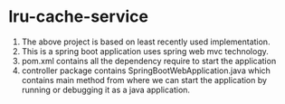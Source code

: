 # lru-cache-service
1. The above project is based on least recently used implementation.
2. This is a spring boot application uses spring web mvc technology.
3. pom.xml contains all the dependency require to start the application
4. controller package contains SpringBootWebApplication.java which contains main method from where we can start
   the application by running or debugging it as a java application.
